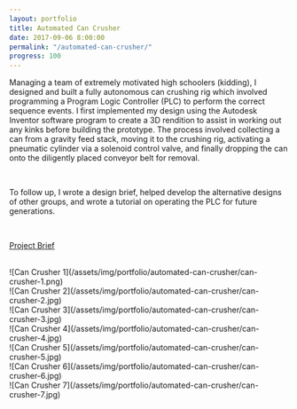 ```yaml
---
layout: portfolio
title: Automated Can Crusher
date: 2017-09-06 8:00:00
permalink: "/automated-can-crusher/"
progress: 100
---
```


Managing a team of extremely motivated high schoolers (kidding), I designed and built a fully autonomous can
crushing rig which involved programming a Program Logic Controller (PLC) to perform the correct sequence events.
I first implemented my design using the Autodesk Inventor software program to create a 3D rendition to assist
in working out any kinks before building the prototype. The process involved collecting a can from a gravity
feed stack, moving it to the crushing rig, activating a pneumatic cylinder via a solenoid control valve, and
finally dropping the can onto the diligently placed conveyor belt for removal.

<br>

To follow up, I wrote a design brief, helped develop the alternative designs of other groups, and wrote
a tutorial on operating the PLC for future generations.

<br>

[Project Brief](/assets/docs/Can-Crusher-Report.pdf)

<br>
![Can Crusher 1](/assets/img/portfolio/automated-can-crusher/can-crusher-1.png)
<br>
![Can Crusher 2](/assets/img/portfolio/automated-can-crusher/can-crusher-2.jpg)
<br>
![Can Crusher 3](/assets/img/portfolio/automated-can-crusher/can-crusher-3.jpg)
<br>
![Can Crusher 4](/assets/img/portfolio/automated-can-crusher/can-crusher-4.jpg)
<br>
![Can Crusher 5](/assets/img/portfolio/automated-can-crusher/can-crusher-5.jpg)
<br>
![Can Crusher 6](/assets/img/portfolio/automated-can-crusher/can-crusher-6.jpg)
<br>
![Can Crusher 7](/assets/img/portfolio/automated-can-crusher/can-crusher-7.jpg)